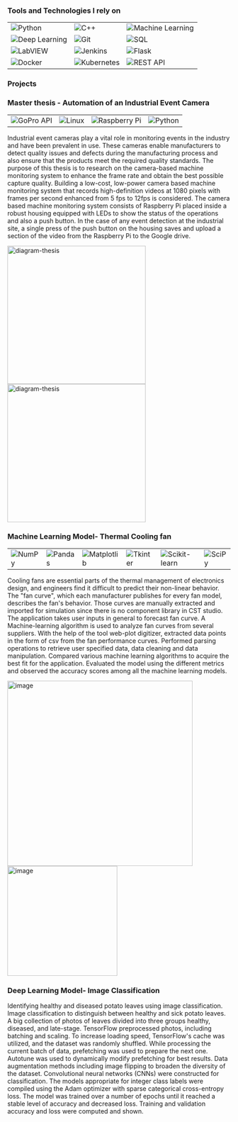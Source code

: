 
<!---
rajivkaushik11/rajivkaushik11 is a ✨ special ✨ repository because its `README.md` (this file) appears on your GitHub profile.
You can click the Preview link to take a look at your changes.
--->

<h3>Tools and Technologies I  rely on </h3>
<table>
  <tr>
    <td>
      <img alt="Python" src="https://img.shields.io/badge/-Python-3776AB?style=flat-square&logo=python&logoColor=white" />
    </td>
    <td>
      <img alt="C++" src="https://img.shields.io/badge/-C++-00599C?style=flat-square&logo=c%2B%2B&logoColor=white" />
    </td>
    <td>
      <img alt="Machine Learning" src="https://img.shields.io/badge/-Machine%20Learning-102230?style=flat-square&logo=machine-learning&logoColor=white" />
    </td>
  </tr>
  <tr>
    <td>
      <img alt="Deep Learning" src="https://img.shields.io/badge/-Deep%20Learning-102230?style=flat-square&logo=deep-learning&logoColor=white" />
    </td>
    <td>
      <img alt="Git" src="https://img.shields.io/badge/-Git-F05032?style=flat-square&logo=git&logoColor=white" />
    </td>
    <td>
      <img alt="SQL" src="https://img.shields.io/badge/-SQL-4479A1?style=flat-square&logo=sql&logoColor=white" />
    </td>
  </tr>
  <tr>
    <td>
      <img alt="LabVIEW" src="https://img.shields.io/badge/-LabVIEW-FFDB00?style=flat-square&logo=labview&logoColor=black" />
    </td>
    <td>
      <img alt="Jenkins" src="https://img.shields.io/badge/-Jenkins-D24939?style=flat-square&logo=jenkins&logoColor=white" />
    </td>
    <td>
      <img alt="Flask" src="https://img.shields.io/badge/-Flask-000000?style=flat-square&logo=flask&logoColor=white" />
    </td>
  </tr>
  <tr>
    <td>
      <img alt="Docker" src="https://img.shields.io/badge/-Docker-2496ED?style=flat-square&logo=docker&logoColor=white" />
    </td>
    <td>
      <img alt="Kubernetes" src="https://img.shields.io/badge/-Kubernetes-326CE5?style=flat-square&logo=kubernetes&logoColor=white" />
    </td>
    <td>
      <img alt="REST API" src="https://img.shields.io/badge/-REST%20API-02569B?style=flat-square&logo=fastapi&logoColor=white" />
    </td>
  </tr>
</table>

<h3>Projects</h3>
<h3> Master thesis - Automation of an Industrial Event Camera</h3>
<table>
  <tr>
    <td>
      <img alt="GoPro API" src="https://img.shields.io/badge/-GoPro%20API-00ADEF?style=flat-square&logo=gopro&logoColor=white" />
    </td>
    <td>
      <img alt="Linux" src="https://img.shields.io/badge/-Linux-FCC624?style=flat-square&logo=linux&logoColor=black" />
    </td>
    <td>
      <img alt="Raspberry Pi" src="https://img.shields.io/badge/-Raspberry%20Pi-A22846?style=flat-square&logo=raspberry-pi&logoColor=white" />
    </td>
    <td>
      <img alt="Python" src="https://img.shields.io/badge/-Python-3776AB?style=flat-square&logo=python&logoColor=white" />
    </td>
  </tr>
</table>


<p>Industrial event cameras play a vital role in monitoring events in the industry and have been prevalent in use. These cameras enable manufacturers to detect quality issues and defects during the manufacturing process and also ensure that the products meet the required quality standards. The purpose of this thesis is to research on the camera-based machine monitoring system to enhance the frame rate and obtain the best possible capture quality.
Building a low-cost, low-power camera based machine monitoring system that records high-definition videos at 1080 pixels with frames per second enhanced from 5 fps to 12fps is considered. The camera based machine monitoring system consists of Raspberry Pi placed inside a robust housing equipped with LEDs to show the status of the operations and also a push button. In the case of any event detection at the industrial site, a single press of the push button on the housing saves and upload a section of the video from the Raspberry Pi to the Google drive.</p>
<img width="312" alt="diagram-thesis" src="https://github.com/user-attachments/assets/1bd2e94c-b2b4-4fdc-a85a-0a6b77415f8f">
<img width="312" alt="diagram-thesis" src="https://github.com/user-attachments/assets/20b2adf6-5739-4927-bc57-8e846a83c71e">









<h3> Machine Learning Model- Thermal Cooling fan </h3>
<table>
  <tr>
    <td>
      <img alt="NumPy" src="https://img.shields.io/badge/-NumPy-013243?style=flat-square&logo=numpy&logoColor=white" />
    </td>
    <td>
      <img alt="Pandas" src="https://img.shields.io/badge/-Pandas-150458?style=flat-square&logo=pandas&logoColor=white" />
    </td>
    <td>
      <img alt="Matplotlib" src="https://img.shields.io/badge/-Matplotlib-3766AB?style=flat-square&logo=python&logoColor=white" />
    </td>
    <td>
      <img alt="Tkinter" src="https://img.shields.io/badge/-Tkinter-FF6F00?style=flat-square&logo=python&logoColor=white" />
    </td>
    <td>
      <img alt="Scikit-learn" src="https://img.shields.io/badge/-Scikit--learn-F7931E?style=flat-square&logo=scikit-learn&logoColor=white" />
    </td>
    <td>
      <img alt="SciPy" src="https://img.shields.io/badge/-SciPy-8CAAE6?style=flat-square&logo=scipy&logoColor=white" />
    </td>
  </tr>
</table>


<p> Cooling fans are essential parts of the thermal management of electronics design, and engineers find it difficult to predict their non-linear behavior. The "fan curve", which each manufacturer publishes for every fan model, describes the fan's behavior. Those curves are manually extracted and imported for simulation since there is no component library in CST studio. The application takes user inputs in general to forecast fan curve. A Machine-learning algorithm is used to analyze fan curves from several suppliers.  With the help of the tool web-plot digitizer, extracted data points in the form of csv from the fan performance curves. Performed parsing operations to retrieve user specified data, data cleaning and data manipulation. Compared various machine learning algorithms to acquire the best fit for the application. Evaluated the model using the different metrics and observed the accuracy scores among all the machine learning models.</p>

<img width="418" alt="image" src="https://github.com/user-attachments/assets/529bed10-11c1-4cd9-b6d1-9a5667da22db">
<img width="248" alt="image" src="https://github.com/user-attachments/assets/6c723d47-235d-434b-a99f-5873be85a314">

<h3> Deep Learning Model- Image Classification</h3>
<p> Identifying healthy and diseased potato leaves using image classification.
Image classification to distinguish between healthy and sick potato leaves. A big collection of photos of leaves divided into three groups healthy, diseased, and late-stage. TensorFlow preprocessed photos, including batching and scaling. To increase loading speed, TensorFlow's cache was utilized, and the dataset was randomly shuffled. While processing the current batch of data, prefetching was used to prepare the next one. Autotune was used to dynamically modify prefetching for best results. Data augmentation methods including image flipping to broaden the diversity of the dataset. Convolutional neural networks (CNNs) were constructed for classification. The models appropriate for integer class labels were compiled using the Adam optimizer with sparse categorical cross-entropy loss. The model was trained over a number of epochs until it reached a stable level of accuracy and decreased loss. Training and validation accuracy and loss were computed and shown.
  
</p>
















